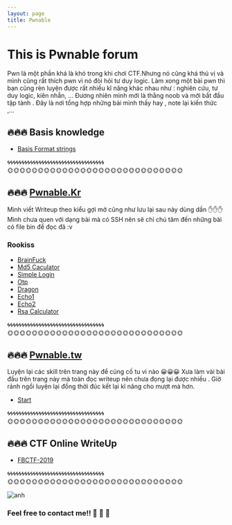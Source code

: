 ```yaml
---
layout: page
title: Pwnable
---
```

# This is Pwnable forum

Pwn là một phần khá là khó trong khi chơi CTF.Nhưng nó cũng khá thú vị và mình cũng rất thích pwn vì nó đòi hỏi tư duy logic. Làm xong một bài pwn thì bạn cũng rèn luyện được rất nhiều kĩ năng khác nhau như : nghiên cứu, tư duy logic, kiên nhẫn, ... Đương nhiên mình mới là thằng noob và mới bắt đầu tập tành . Đây là nơi tổng hợp những bài mình thấy hay  , note lại kiến thức ,... 

## 🔥🔥🔥 Basis knowledge 

  -  [Basis Format strings](https://hacmao.github.io/Pwnable/2019-06-03-stringformats/) 

🌀🌀🌀🌀🌀🌀🌀🌀🌀🌀🌀🌀🌀🌀🌀🌀🌀🌀🌀🌀🌀🌀🌀🌀🌀🌀🌀🌀🌀🌀🌀🌀🌀🌀  
🌞🌞🌞🌞🌞🌞🌞🌞🌞🌞🌞🌞🌞🌞🌞🌞🌞🌞🌞🌞🌞🌞🌞🌞🌞🌞🌞🌞🌞
      
      

## 🔥🔥🔥 [Pwnable.Kr](https://pwnable.kr/play.php) 
 Mình viết Writeup theo kiểu gợi mở cũng như lưu lại sau này dùng dần ✋✋✋
Mình chưa quen với dạng bài mà có SSH nên sẽ chỉ chú tâm đến những bài có file bin để đọc đã :v 
### Rookiss
  - [BrainFuck](https://hacmao.github.io/2019-06-15-brainfuck/) 
  - [Md5 Caculator](https://hacmao.github.io/2019-06-16-md5Caculator/)
  - [Simple Login](https://hacmao.github.io/2019-06-17-simple-login/)
  - [Otp](https://hacmao.github.io/2019-06-17-Otp/)
  - [Dragon](https://hacmao.github.io/2019-06-17-Dragon/)
  - [Echo1](https://hacmao.github.io/2019-06-18-echo1/)  
  - [Echo2](http://hacmao.pw/2019-06-19-echooo2/) 
  - [Rsa Calculator](http://hacmao.pw/2019-06-22-rsa-calculator/)
  
🌀🌀🌀🌀🌀🌀🌀🌀🌀🌀🌀🌀🌀🌀🌀🌀🌀🌀🌀🌀🌀🌀🌀🌀🌀🌀🌀🌀🌀🌀🌀🌀🌀🌀    
🌞🌞🌞🌞🌞🌞🌞🌞🌞🌞🌞🌞🌞🌞🌞🌞🌞🌞🌞🌞🌞🌞🌞🌞🌞🌞🌞🌞🌞 
  
  
## 🔥🔥🔥 [Pwnable.tw](https://pwnable.tw/challenge/?fbclid=IwAR0co6ozsyCC5ScG3CmjOTsNoM63Ll0uiOa-SOiQTf84UJwwFiQ2y51MuIo)
  
  
Luyện lại các skill trên trang này để củng cố tu vi nào 😀😀😀 Xưa làm vài bài đầu trên trang này mà toàn đọc writeup nên chưa đọng lại được nhiều . Giờ rảnh ngồi luyện lại đồng thời đúc kết lại kĩ năng cho mượt mà hơn.  
 - [Start](http://hacmao.pw/2019-06-24-start/)
 
🌀🌀🌀🌀🌀🌀🌀🌀🌀🌀🌀🌀🌀🌀🌀🌀🌀🌀🌀🌀🌀🌀🌀🌀🌀🌀🌀🌀🌀🌀🌀🌀🌀🌀    
🌞🌞🌞🌞🌞🌞🌞🌞🌞🌞🌞🌞🌞🌞🌞🌞🌞🌞🌞🌞🌞🌞🌞🌞🌞🌞🌞🌞🌞
         
## 🔥🔥🔥 CTF Online WriteUp 
  
 - [FBCTF-2019](https://hacmao.github.io/Pwnable/overfloat/2019-06-02-fbctf/)
 
🌀🌀🌀🌀🌀🌀🌀🌀🌀🌀🌀🌀🌀🌀🌀🌀🌀🌀🌀🌀🌀🌀🌀🌀🌀🌀🌀🌀🌀🌀🌀🌀🌀🌀  
🌞🌞🌞🌞🌞🌞🌞🌞🌞🌞🌞🌞🌞🌞🌞🌞🌞🌞🌞🌞🌞🌞🌞🌞🌞🌞🌞🌞🌞


![anh](https://sophosnews.files.wordpress.com/2016/07/red-bug-1200.jpg?w=780&h=408&crop=1)

### Feel free to contact me!! 🚩  🚩  🚩 
